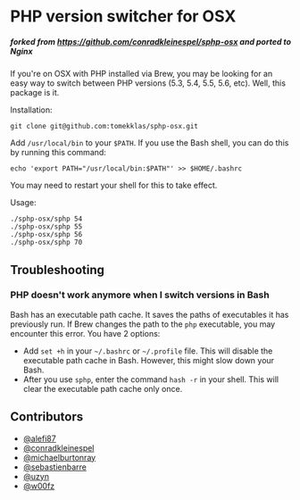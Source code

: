 # PHP version switcher for OSX
##### forked from https://github.com/conradkleinespel/sphp-osx and ported to Nginx

If you're on OSX with PHP installed via Brew, you may be looking for an easy way to switch between PHP versions (5.3, 5.4, 5.5, 5.6, etc). Well, this package is it.

Installation:
```
git clone git@github.com:tomekklas/sphp-osx.git
```

Add `/usr/local/bin` to your `$PATH`. If you use the Bash shell, you can do this by running this command:
```
echo 'export PATH="/usr/local/bin:$PATH"' >> $HOME/.bashrc
```
You may need to restart your shell for this to take effect.

Usage:
```
./sphp-osx/sphp 54
./sphp-osx/sphp 55
./sphp-osx/sphp 56
./sphp-osx/sphp 70
```

## Troubleshooting

### PHP doesn't work anymore when I switch versions in Bash

Bash has an executable path cache. It saves the paths of executables it has previously run. If Brew changes the path to the `php` executable, you may encounter
this error. You have 2 options:
- Add `set +h` in your `~/.bashrc` or `~/.profile` file. This will disable the executable path cache in Bash. However, this might slow down your Bash.
- After you use `sphp`, enter the command `hash -r` in your shell. This will clear the executable path cache only once.

## Contributors

* [@alefi87](https://github.com/alefi87)
* [@conradkleinespel](https://github.com/conradkleinespel)
* [@michaelburtonray](https://github.com/michaelburtonray)
* [@sebastienbarre](https://github.com/sebastienbarre)
* [@uzyn](https://github.com/uzyn)
* [@w00fz](https://github.com/w00fz)
